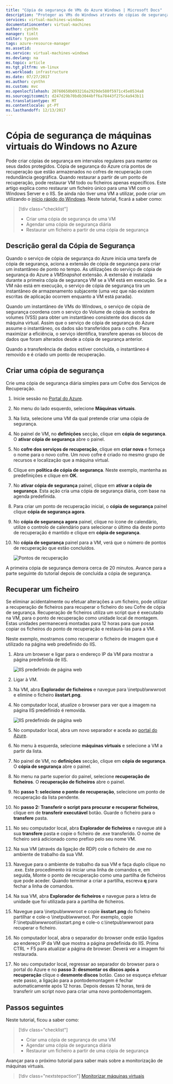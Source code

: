 ```yaml
---
title: "Cópia de segurança de VMs do Azure Windows | Microsoft Docs"
description: "Proteger as VMs do Windows através de cópias de segurança utilizando a cópia de segurança do Azure."
services: virtual-machines-windows
documentationcenter: virtual-machines
author: cynthn
manager: timlt
editor: tysonn
tags: azure-resource-manager
ms.assetid: 
ms.service: virtual-machines-windows
ms.devlang: na
ms.topic: article
ms.tgt_pltfrm: vm-linux
ms.workload: infrastructure
ms.date: 07/27/2017
ms.author: cynthn
ms.custom: mvc
ms.openlocfilehash: 20760650b093216a2929de580f5971c45e0534a8
ms.sourcegitcommit: d247d29b70bdb3044bff6a78443f275c4a943b11
ms.translationtype: MT
ms.contentlocale: pt-PT
ms.lasthandoff: 12/13/2017
---
```

# <a name="back-up-windows-virtual-machines-in-azure"></a>Cópia de segurança de máquinas virtuais do Windows no Azure

Pode criar cópias de segurança em intervalos regulares para manter os seus dados protegidos. Cópia de segurança do Azure cria pontos de recuperação que estão armazenados no cofres de recuperação com redundância geográfica. Quando restaurar a partir de um ponto de recuperação, pode restaurar VM todo ou ficheiros apenas específicos. Este artigo explica como restaurar um ficheiro único para uma VM com o Windows Server e o IIS. Se ainda não tiver uma VM a utilizar, pode criar um utilizando o [início rápido do Windows](quick-create-portal.md). Neste tutorial, ficará a saber como:

> [!div class="checklist"]
> * Criar uma cópia de segurança de uma VM
> * Agendar uma cópia de segurança diária
> * Restaurar um ficheiro a partir de uma cópia de segurança




## <a name="backup-overview"></a>Descrição geral da Cópia de Segurança

Quando o serviço de cópia de segurança do Azure inicia uma tarefa de cópia de segurança, aciona a extensão de cópia de segurança para criar um instantâneo de ponto no tempo. As utilizações do serviço de cópia de segurança do Azure a _VMSnapshot_ extensão. A extensão é instalada durante a primeira cópia de segurança VM se a VM está em execução. Se a VM não está em execução, o serviço de cópia de segurança tira um instantâneo de armazenamento subjacente (uma vez que não existem escritas de aplicação ocorrem enquanto a VM está parada).

Quando um instantâneo de VMs do Windows, o serviço de cópia de segurança coordena com o serviço do Volume de cópia de sombra de volumes (VSS) para obter um instantâneo consistente dos discos da máquina virtual. Assim que o serviço de cópia de segurança do Azure assume o instantâneo, os dados são transferidos para o cofre. Para maximizar a eficiência, o serviço identifica, transfere apenas os blocos de dados que foram alterados desde a cópia de segurança anterior.

Quando a transferência de dados estiver concluída, o instantâneo é removido e é criado um ponto de recuperação.


## <a name="create-a-backup"></a>Criar uma cópia de segurança
Crie uma cópia de segurança diária simples para um Cofre dos Serviços de Recuperação. 

1. Inicie sessão no [Portal do Azure](https://portal.azure.com/).
2. No menu do lado esquerdo, selecione **Máquinas virtuais**. 
3. Na lista, selecione uma VM da qual pretende criar uma cópia de segurança.
4. No painel de VM, no **definições** secção, clique em **cópia de segurança**. O **ativar cópia de segurança** abre o painel.
5. No **cofre dos serviços de recuperação**, clique em **criar nova** e forneça o nome para o novo cofre. Um novo cofre é criado no mesmo grupo de recursos e localização que a máquina virtual.
6. Clique em **política de cópia de segurança**. Neste exemplo, mantenha as predefinições e clique em **OK**.
7. No **ativar cópia de segurança** painel, clique em **ativar a cópia de segurança**. Esta ação cria uma cópia de segurança diária, com base na agenda predefinida.
10. Para criar um ponto de recuperação inicial, o **cópia de segurança** painel clique **cópia de segurança agora**.
11. No **cópia de segurança agora** painel, clique no ícone de calendário, utilize o controlo de calendário para selecionar o último dia deste ponto de recuperação é mantido e clique em **cópia de segurança**.
12. No **cópia de segurança** painel para a VM, verá que o número de pontos de recuperação que estão concluídos.

    ![Pontos de recuperação](./media/tutorial-backup-vms/backup-complete.png)
    
A primeira cópia de segurança demora cerca de 20 minutos. Avance para a parte seguinte do tutorial depois de concluída a cópia de segurança.

## <a name="recover-a-file"></a>Recuperar um ficheiro

Se eliminar acidentalmente ou efetuar alterações a um ficheiro, pode utilizar a recuperação de ficheiros para recuperar o ficheiro do seu Cofre de cópia de segurança. Recuperação de ficheiros utiliza um script que é executado na VM, para o ponto de recuperação como unidade local de montagem. Estas unidades permanecerá montadas para 12 horas para que possa copiar os ficheiros do ponto de recuperação e restaurá-las para a VM.  

Neste exemplo, mostramos como recuperar o ficheiro de imagem que é utilizado na página web predefinido do IIS. 

1. Abra um browser e ligar para o endereço IP da VM para mostrar a página predefinida de IIS.

    ![IIS predefinido de página web](./media/tutorial-backup-vms/iis-working.png)

2. Ligar à VM.
3. Na VM, abra **Explorador de ficheiros** e navegue para \inetpub\wwwroot e elimine o ficheiro **iisstart.png**.
4. No computador local, atualize o browser para ver que a imagem na página IIS predefinido é removida.

    ![IIS predefinido de página web](./media/tutorial-backup-vms/iis-broken.png)

5. No computador local, abra um novo separador e aceda ao [portal do Azure](https://portal.azure.com).
6. No menu à esquerda, selecione **máquinas virtuais** e selecione a VM a partir da lista.
8. No painel de VM, no **definições** secção, clique em **cópia de segurança**. O **cópia de segurança** abre o painel. 
9. No menu na parte superior do painel, selecione **recuperação de ficheiros**. O **recuperação de ficheiros** abre o painel.
10. No **passo 1: selecione o ponto de recuperação**, selecione um ponto de recuperação da lista pendente.
11. No **passo 2: Transferir o script para procurar e recuperar ficheiros**, clique em de **transferir executável** botão. Guarde o ficheiro para o **transfere** pasta.
12. No seu computador local, abra **Explorador de ficheiros** e navegue até à sua **transfere** pasta e copie o ficheiro de .exe transferido. O nome de ficheiro será adicionado como prefixo pelo seu nome VM. 
13. Na sua VM (através da ligação de RDP) cole o ficheiro de .exe no ambiente de trabalho da sua VM. 
14. Navegue para o ambiente de trabalho da sua VM e faça duplo clique no .exe. Este procedimento irá iniciar uma linha de comandos e, em seguida, Monte o ponto de recuperação como uma partilha de ficheiros que pode aceder. Quando terminar a criar a partilha, escreva **q** para fechar a linha de comandos.
15. Na sua VM, abra **Explorador de ficheiros** e navegue para a letra de unidade que foi utilizada para a partilha de ficheiros.
16. Navegue para \inetpub\wwwroot e copie **iisstart.png** do ficheiro partilhar e cole-o \inetpub\wwwroot. Por exemplo, copie F:\inetpub\wwwroot\iisstart.png e cole-o c:\inetpub\wwwroot para recuperar o ficheiro.
17. No computador local, abra o separador do browser onde estão ligados ao endereço IP da VM que mostra a página predefinida do IIS. Prima CTRL + F5 para atualizar a página de browser. Deverá ver a imagem foi restaurada.
18. No seu computador local, regressar ao separador do browser para o portal do Azure e no **passo 3: desmontar os discos após a recuperação** clique o **desmonte discos** botão. Caso se esqueça efetuar este passo, a ligação para a pontodemontagem é fechar automaticamente após 12 horas. Depois dessas 12 horas, terá de transferir um script novo para criar uma novo pontodemontagem.


## <a name="next-steps"></a>Passos seguintes

Neste tutorial, ficou a saber como:

> [!div class="checklist"]
> * Criar uma cópia de segurança de uma VM
> * Agendar uma cópia de segurança diária
> * Restaurar um ficheiro a partir de uma cópia de segurança

Avançar para o próximo tutorial para saber mais sobre a monitorização de máquinas virtuais.

> [!div class="nextstepaction"]
> [Monitorizar máquinas virtuais](tutorial-monitoring.md)









